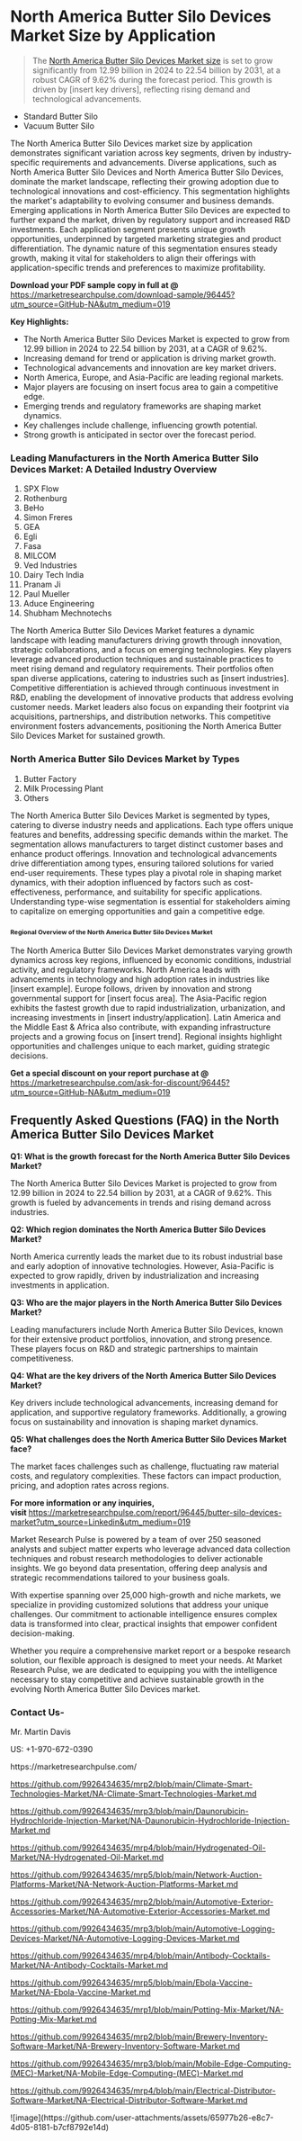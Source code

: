 <h1>North America Butter Silo Devices Market&nbsp;Size by Application</h1><blockquote><p>The <a href="https://marketresearchpulse.com/download-sample/96445?utm_source=GitHub-NA&amp;utm_medium=019">North America Butter Silo Devices Market size</a> is set to grow significantly from 12.99 billion in 2024 to 22.54 billion by 2031, at a robust CAGR of 9.62% during the forecast period. This growth is driven by [insert key drivers], reflecting rising demand and technological advancements.</p></blockquote><ul><li>Standard Butter Silo<li> Vacuum Butter Silo</li></ul><p>The North America Butter Silo Devices market size by application demonstrates significant variation across key segments, driven by industry-specific requirements and advancements. Diverse applications, such as North America Butter Silo Devices and North America Butter Silo Devices, dominate the market landscape, reflecting their growing adoption due to technological innovations and cost-efficiency. This segmentation highlights the market's adaptability to evolving consumer and business demands. Emerging applications in North America Butter Silo Devices are expected to further expand the market, driven by regulatory support and increased R&D investments. Each application segment presents unique growth opportunities, underpinned by targeted marketing strategies and product differentiation. The dynamic nature of this segmentation ensures steady growth, making it vital for stakeholders to align their offerings with application-specific trends and preferences to maximize profitability.</p><p><strong>Download your PDF sample copy in full at @ </strong><a href="https://marketresearchpulse.com/download-sample/96445?utm_source=GitHub-NA&amp;utm_medium=019">https://marketresearchpulse.com/download-sample/96445?utm_source=GitHub-NA&amp;utm_medium=019</a></p><p><strong>Key Highlights: </strong></p><ul><li>The North America Butter Silo Devices Market is expected to grow from 12.99 billion in 2024 to 22.54 billion by 2031, at a CAGR of 9.62%.</li><li>Increasing demand for trend or application is driving market growth.</li><li>Technological advancements and innovation are key market drivers.</li><li>North America, Europe, and Asia-Pacific are leading regional markets.</li><li>Major players are focusing on insert focus area to gain a competitive edge.</li><li>Emerging trends and regulatory frameworks are shaping market dynamics.</li><li>Key challenges include challenge, influencing growth potential.</li><li>Strong growth is anticipated in sector over the forecast period.</li></ul><h3>Leading Manufacturers in the North America Butter Silo Devices Market: A Detailed Industry Overview</h3><ol><li>SPX Flow</li><li>Rothenburg</li><li>BeHo</li><li>Simon Freres</li><li>GEA</li><li>Egli</li><li>Fasa</li><li>MILCOM</li><li>Ved Industries</li><li>Dairy Tech India</li><li>Pranam Ji</li><li>Paul Mueller</li><li>Aduce Engineering</li><li>Shubham Mechnotechs</li></ol><div class="flex max-w-full flex-col flex-grow"><div class="min-h-8 text-message flex w-full flex-col items-end gap-2 whitespace-normal break-words [.text-message+&amp;]:mt-5" dir="auto" data-message-author-role="assistant" data-message-id="fd8432e4-4910-450d-b182-61b7bfb0a01f" data-message-model-slug="gpt-4o"><div class="flex w-full flex-col gap-1 empty:hidden first:pt-[3px]"><div class="markdown prose w-full break-words dark:prose-invert light"><p>The North America Butter Silo Devices Market features a dynamic landscape with leading manufacturers driving growth through innovation, strategic collaborations, and a focus on emerging technologies. Key players leverage advanced production techniques and sustainable practices to meet rising demand and regulatory requirements. Their portfolios often span diverse applications, catering to industries such as [insert industries]. Competitive differentiation is achieved through continuous investment in R&amp;D, enabling the development of innovative products that address evolving customer needs. Market leaders also focus on expanding their footprint via acquisitions, partnerships, and distribution networks. This competitive environment fosters advancements, positioning the North America Butter Silo Devices Market for sustained growth.</p></div></div></div></div><h3>North America Butter Silo Devices Market by Types</h3><ol><li>Butter Factory<li> Milk Processing Plant<li> Others</li></ol><div class="flex max-w-full flex-col flex-grow"><div class="min-h-8 text-message flex w-full flex-col items-end gap-2 whitespace-normal break-words [.text-message+&amp;]:mt-5" dir="auto" data-message-author-role="assistant" data-message-id="084470be-0bb7-4664-bddf-5156b4f41249" data-message-model-slug="gpt-4o-mini"><div class="flex w-full flex-col gap-1 empty:hidden first:pt-[3px]"><div class="markdown prose w-full break-words dark:prose-invert light"><p>The North America Butter Silo Devices Market is segmented by types, catering to diverse industry needs and applications. Each type offers unique features and benefits, addressing specific demands within the market. The segmentation allows manufacturers to target distinct customer bases and enhance product offerings. Innovation and technological advancements drive differentiation among types, ensuring tailored solutions for varied end-user requirements. These types play a pivotal role in shaping market dynamics, with their adoption influenced by factors such as cost-effectiveness, performance, and suitability for specific applications. Understanding type-wise segmentation is essential for stakeholders aiming to capitalize on emerging opportunities and gain a competitive edge.</p></div></div></div></div><h3><span style="font-size: 11px;">Regional Overview of the North America Butter Silo Devices Market</span></h3><div class="flex max-w-full flex-col flex-grow"><div class="min-h-8 text-message flex w-full flex-col items-end gap-2 whitespace-normal break-words [.text-message+&amp;]:mt-5" dir="auto" data-message-author-role="assistant" data-message-id="e9038762-ce64-4e30-91c9-9bd413514231" data-message-model-slug="gpt-4o-mini"><div class="flex w-full flex-col gap-1 empty:hidden first:pt-[3px]"><div class="markdown prose w-full break-words dark:prose-invert light"><p>The North America Butter Silo Devices Market demonstrates varying growth dynamics across key regions, influenced by economic conditions, industrial activity, and regulatory frameworks. North America leads with advancements in technology and high adoption rates in industries like [insert example]. Europe follows, driven by innovation and strong governmental support for [insert focus area]. The Asia-Pacific region exhibits the fastest growth due to rapid industrialization, urbanization, and increasing investments in [insert industry/application]. Latin America and the Middle East &amp; Africa also contribute, with expanding infrastructure projects and a growing focus on [insert trend]. Regional insights highlight opportunities and challenges unique to each market, guiding strategic decisions.</p></div></div></div></div><p><strong>Get a special discount on your report purchase at @ </strong><a href="https://marketresearchpulse.com/ask-for-discount/96445?utm_source=GitHub-NA&amp;utm_medium=019">https://marketresearchpulse.com/ask-for-discount/96445?utm_source=GitHub-NA&amp;utm_medium=019</a></p><h2>Frequently Asked Questions (FAQ) in the North America Butter Silo Devices Market</h2><p><strong>Q1: What is the growth forecast for the North America Butter Silo Devices Market?</strong></p><p>The North America Butter Silo Devices Market is projected to grow from 12.99 billion in 2024 to 22.54 billion by 2031, at a CAGR of 9.62%. This growth is fueled by advancements in trends and rising demand across industries.</p><p><strong>Q2: Which region dominates the North America Butter Silo Devices Market?</strong></p><p>North America currently leads the market due to its robust industrial base and early adoption of innovative technologies. However, Asia-Pacific is expected to grow rapidly, driven by industrialization and increasing investments in application.</p><p><strong>Q3: Who are the major players in the North America Butter Silo Devices Market?</strong></p><p>Leading manufacturers include North America Butter Silo Devices, known for their extensive product portfolios, innovation, and strong presence. These players focus on R&amp;D and strategic partnerships to maintain competitiveness.</p><p><strong>Q4: What are the key drivers of the North America Butter Silo Devices Market?</strong></p><p>Key drivers include technological advancements, increasing demand for application, and supportive regulatory frameworks. Additionally, a growing focus on sustainability and innovation is shaping market dynamics.</p><p><strong>Q5: What challenges does the North America Butter Silo Devices Market face?</strong></p><p>The market faces challenges such as challenge, fluctuating raw material costs, and regulatory complexities. These factors can impact production, pricing, and adoption rates across regions.</p><p><strong>For more information or any inquiries, visit&nbsp;</strong><a href="https://marketresearchpulse.com/report/96445/butter-silo-devices-market?utm_source=Linkedin&utm_medium=019">https://marketresearchpulse.com/report/96445/butter-silo-devices-market?utm_source=Linkedin&utm_medium=019</a></p><p>Market Research Pulse is powered by a team of over 250 seasoned analysts and subject matter experts who leverage advanced data collection techniques and robust research methodologies to deliver actionable insights. We go beyond data presentation, offering deep analysis and strategic recommendations tailored to your business goals.</p><p>With expertise spanning over 25,000 high-growth and niche markets, we specialize in providing customized solutions that address your unique challenges. Our commitment to actionable intelligence ensures complex data is transformed into clear, practical insights that empower confident decision-making.</p><p>Whether you require a comprehensive market report or a bespoke research solution, our flexible approach is designed to meet your needs. At Market Research Pulse, we are dedicated to equipping you with the intelligence necessary to stay competitive and achieve sustainable growth in the evolving North America Butter Silo Devices market.</p><h3><strong>Contact Us-</strong></h3><p>Mr. Martin Davis</p><p>US: +1-970-672-0390</p><p>https://marketresearchpulse.com/</p><p><a href="https://github.com/9926434635/mrp2/blob/main/Climate-Smart-Technologies-Market/NA-Climate-Smart-Technologies-Market.md">https://github.com/9926434635/mrp2/blob/main/Climate-Smart-Technologies-Market/NA-Climate-Smart-Technologies-Market.md</a></p><p><a href="https://github.com/9926434635/mrp3/blob/main/Daunorubicin-Hydrochloride-Injection-Market/NA-Daunorubicin-Hydrochloride-Injection-Market.md">https://github.com/9926434635/mrp3/blob/main/Daunorubicin-Hydrochloride-Injection-Market/NA-Daunorubicin-Hydrochloride-Injection-Market.md</a></p><p><a href="https://github.com/9926434635/mrp4/blob/main/Hydrogenated-Oil-Market/NA-Hydrogenated-Oil-Market.md">https://github.com/9926434635/mrp4/blob/main/Hydrogenated-Oil-Market/NA-Hydrogenated-Oil-Market.md</a></p><p><a href="https://github.com/9926434635/mrp5/blob/main/Network-Auction-Platforms-Market/NA-Network-Auction-Platforms-Market.md">https://github.com/9926434635/mrp5/blob/main/Network-Auction-Platforms-Market/NA-Network-Auction-Platforms-Market.md</a></p><p><a href="https://github.com/9926434635/mrp2/blob/main/Automotive-Exterior-Accessories-Market/NA-Automotive-Exterior-Accessories-Market.md">https://github.com/9926434635/mrp2/blob/main/Automotive-Exterior-Accessories-Market/NA-Automotive-Exterior-Accessories-Market.md</a></p><p><a href="https://github.com/9926434635/mrp3/blob/main/Automotive-Logging-Devices-Market/NA-Automotive-Logging-Devices-Market.md">https://github.com/9926434635/mrp3/blob/main/Automotive-Logging-Devices-Market/NA-Automotive-Logging-Devices-Market.md</a></p><p><a href="https://github.com/9926434635/mrp4/blob/main/Antibody-Cocktails-Market/NA-Antibody-Cocktails-Market.md">https://github.com/9926434635/mrp4/blob/main/Antibody-Cocktails-Market/NA-Antibody-Cocktails-Market.md</a></p><p><a href="https://github.com/9926434635/mrp5/blob/main/Ebola-Vaccine-Market/NA-Ebola-Vaccine-Market.md">https://github.com/9926434635/mrp5/blob/main/Ebola-Vaccine-Market/NA-Ebola-Vaccine-Market.md</a></p><p><a href="https://github.com/9926434635/mrp1/blob/main/Potting-Mix-Market/NA-Potting-Mix-Market.md">https://github.com/9926434635/mrp1/blob/main/Potting-Mix-Market/NA-Potting-Mix-Market.md</a></p><p><a href="https://github.com/9926434635/mrp2/blob/main/Brewery-Inventory-Software-Market/NA-Brewery-Inventory-Software-Market.md">https://github.com/9926434635/mrp2/blob/main/Brewery-Inventory-Software-Market/NA-Brewery-Inventory-Software-Market.md</a></p><p><a href="https://github.com/9926434635/mrp3/blob/main/Mobile-Edge-Computing-(MEC)-Market/NA-Mobile-Edge-Computing-(MEC)-Market.md">https://github.com/9926434635/mrp3/blob/main/Mobile-Edge-Computing-(MEC)-Market/NA-Mobile-Edge-Computing-(MEC)-Market.md</a></p><p><a href="https://github.com/9926434635/mrp4/blob/main/Electrical-Distributor-Software-Market/NA-Electrical-Distributor-Software-Market.md">https://github.com/9926434635/mrp4/blob/main/Electrical-Distributor-Software-Market/NA-Electrical-Distributor-Software-Market.md</a></p>
![image](https://github.com/user-attachments/assets/65977b26-e8c7-4d05-8181-b7cf8792e14d)

